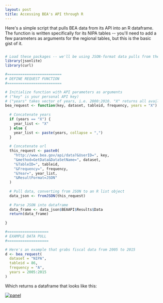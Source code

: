 ```yaml
--- 
layout: post 
title: Accessing BEA's API through R
---
```


Here's a simple script that pulls BEA data from its API into an R dataframe. The function is written specifically for its NIPA tables -- you'll need to add a few parameters as arguments for the regional tables, but this is the basic gist of it. 

```R

# Load these packages -- we'll be using JSON-format data pulls from the API
library(jsonlite)
library(curl)

#=========================
# DEFINE REQUEST FUNCTION
#=========================

# Initialize function with API parameters as arguments
# ("key" is your personal API key)
# ("years" takes vector of years, i.e. 2000:2010. "X" returns all available years)
bea_request <- function(key, dataset, tableid, frequency, years = "X") {
  
  # Concatenate years 
  if (years == "X") {
    year_list <- "X"
  } else {
    year_list <- paste(years, collapse = ",")
  }
  
  # Concatenate url
  this_request <- paste0(
    "http://www.bea.gov/api/data?&UserID=", key,
    "&method=GetData&DataSetName=", dataset,
    "&TableID=", tableid,
    "&Frequency=", frequency,
    "&Year=", year_list,
    "&ResultFormat=JSON"
  )
  
  # Pull data, converting from JSON to an R list object
  data_json <- fromJSON(this_request)
  
  # Parse JSON into dataframe
  data_frame <- data_json$BEAAPI$Results$Data
  return(data_frame)
  
}

#===================
# EXAMPLE DATA PULL
#===================

# Here's an example that grabs fiscal data from 2005 to 2015
d <- bea_request(
  dataset = "NIPA", 
  tableid = 86,
  frequency = "A",
  years = 2005:2015
)

```  

Which returns a dataframe that looks like this:

<a href='http://postimage.org/' target='_blank'><img src='https://s31.postimg.org/9sbq5gdmz/Untitled.png' border='0' alt="panel" /></a>